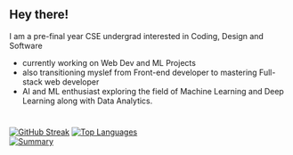 ## Hey there!
I am a pre-final year CSE undergrad interested in Coding, Design and Software
- currently working on Web Dev and ML Projects
- also transitioning myslef from Front-end developer to mastering Full-stack web developer
- AI and ML enthusiast exploring the field of Machine Learning and Deep Learning along with Data Analytics.
  # 

[![GitHub Streak](https://github-readme-streak-stats.herokuapp.com/?user=anishakshyp&theme=gotham&hide_border=false)](https://github.com/anishakshyp)
[![Top Languages](https://github-readme-stats.vercel.app/api/top-langs/?username=anishakshyp&theme=gotham&hide_border=false&include_all_commits=true&count_private=false&layout=compact)](https://github.com/anishakshyp)
<br>
[![Summary](https://github-profile-summary-cards.vercel.app/api/cards/profile-details?username=anishakshyp&theme=gotham&hide_border=false&include_all_commits=true&count_private=false)](https://github.com/anishakshyp)





